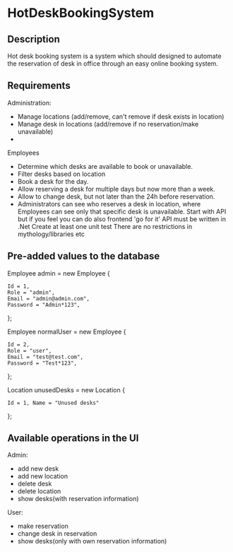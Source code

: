 # HotDeskBookingSystem
## Description
Hot desk booking system is a system which should designed to automate the reservation of desk in
office through an easy online booking system.
## Requirements
Administration:
- Manage locations (add/remove, can't remove if desk exists in location)
- Manage desk in locations (add/remove if no reservation/make unavailable)
- 
Employees
- Determine which desks are available to book or unavailable.
- Filter desks based on location
- Book a desk for the day.
- Allow reserving a desk for multiple days but now more than a week.
- Allow to change desk, but not later than the 24h before reservation.
- Administrators can see who reserves a desk in location, where Employees can see only that specific
desk is unavailable.
Start with API but if you feel you can do also frontend 'go for it'
API must be written in .Net
Create at least one unit test
There are no restrictions in mythology/libraries etc

## Pre-added values to the database 
Employee admin = new Employee
{

    Id = 1,
    Role = "admin",
    Email = "admin@admin.com",
    Password = "Admin*123",
};

Employee normalUser = new Employee
{

    Id = 2,
    Role = "user",
    Email = "test@test.com",
    Password = "Test*123",
};

Location unusedDesks = new Location 
{ 

    Id = 1, Name = "Unused desks" 
    
};

## Available operations in the UI
Admin:
- add new desk
- add new location
- delete desk
- delete location
- show desks(with reservation information)

User:
- make reservation
- change desk in reservation
- show desks(only with own reservation information)
